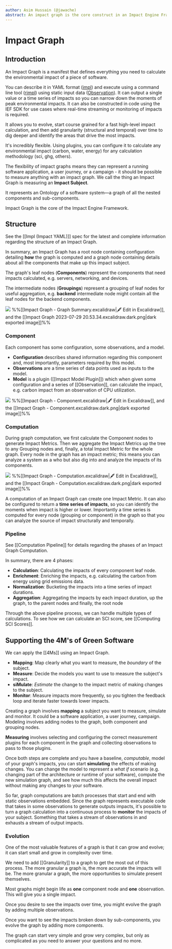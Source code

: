 ```yaml
---
author: Asim Hussain (@jawache)
abstract: An impact graph is the core construct in an Impact Engine Framework through which all the other components interact.
---
```

# Impact Graph

## Introduction

An Impact Graph is a manifest that defines everything you need to calculate the environmental impact of a piece of software. 

You can describe it in YAML format ([impl](Impl%20(Impact%20YAML).md)) and execute using a command line tool ([rimpl](Rimpl.md)) using static input data ([Observation](Observation.md)). It can output a single value or a time series of impacts so you can narrow down the moments of peak environmental impacts. It can also be constructed in code using the IEF SDK for use cases where real-time streaming or monitoring of impacts is required.

It allows you to evolve, start course grained for a fast high-level impact calculation, and then add granularity (structural and temporal) over time to dig deeper and identify the areas that drive the most impacts.

It's incredibly flexible. Using plugins, you can configure it to calculate any environmental impact (carbon, water, energy) for any calculation methodology (sci, ghg, others).

The flexibility of impact graphs means they can represent a running software application, a user journey, or a campaign - it should be possible to measure anything with an impact graph. We call the thing an Impact Graph is measuring an **Impact Subject**.

It represents an Ontology of a software system—a graph of all the nested components and sub-components.

Impact Graph is the core of the Impact Engine Framework.

## Structure

See the [[Impl (Impact YAML)]] spec for the latest and complete information regarding the structure of an Impact Graph.

In summary, an Impact Graph has a root node containing configuration detailing **how** the graph is computed and a graph node containing details about all the components that make up this impact subject.

The graph's leaf nodes (**Components**) represent the components that need impacts calculated, e.g. servers, networking, and devices.

The intermediate nodes (**Groupings**) represent a grouping of leaf nodes for useful aggregation, e.g. **backend** intermediate node might contain all the leaf nodes for the backend components.

![](../static/img/3f18767c1a55cee416e3de70314609e3.png)
%%[[Impact Graph - Graph Summary.excalidraw|🖋 Edit in Excalidraw]], and the [[Impact Graph 2023-07-29 20.53.34.excalidraw.dark.png|dark exported image]]%%

### Component

Each component has some configuration, some observations, and a model.
- **Configuration** describes shared information regarding this component and, most importantly, parameters required by this model.
- **Observations** are a time series of data points used as inputs to the model.
- **Model** is a plugin ([[Impact Model Plugin]]) which when given some configuration and a series of [[Observation]], can calculate the impact, e.g. carbon impact from an observation of CPU utilization.

![](../static/img/decc58c3420d1e4e3701e5d1ac12883e.png)
%%[[Impact Graph - Component.excalidraw|🖋 Edit in Excalidraw]], and the [[Impact Graph - Component.excalidraw.dark.png|dark exported image]]%%

### Computation

During graph computation, we first calculate the Component nodes to generate Impact Metrics. Then we aggregate the Impact Metrics up the tree to any Grouping nodes and, finally, a total Impact Metric for the whole graph. Every node in the graph has an impact metric; this means you can analyze a system as a who but also dig into and analyze the impacts of its components.

![](../static/img/bcb0066204a750f6b18a43a627c66b90.png)
%%[[Impact Graph - Computation.excalidraw|🖋 Edit in Excalidraw]], and the [[Impact Graph - Computation.excalidraw.dark.png|dark exported image]]%%

A computation of an Impact Graph can create one Impact Metric. It can also be configured to return a **time series of impacts**, so you can identify the moments when impact is higher or lower. Importantly a time series is computed for every node (grouping or component) in the graph so that you can analyze the source of impact structurally and temporally.

### Pipeline

See [[Computation Pipeline]] for details regarding the phases of an Impact Graph Computation. 

In summary, there are 4 phases:
- **Calculation**: Calculating the impacts of every component leaf node.
- **Enrichment**: Enriching the impacts, e.g. calculating the carbon from energy using grid emissions data.
- **Normalization**: Bucketing the impacts into a time series of impact durations.
- **Aggregation**: Aggregating the impacts by each impact duration, up the graph, to the parent nodes and finally, the root node 

Through the above pipeline process, we can handle multiple types of calculations. To see how we can calculate an SCI score, see [[Computing SCI Scores]].

## Supporting the 4M's of Green Software

We can apply the [[4Ms]] using an Impact Graph.

- **Mapping**: Map clearly what you want to measure, the *boundary* of the subject.
- **Measure**: Decide the models you want to use to measure the subject's impact.
- **siMulate**: *Estimate* the change to the impact metric of making changes to the subject.
- **Monitor**: Measure impacts more frequently, so you tighten the feedback loop and iterate faster towards lower impacts.

Creating a graph involves **mapping** a subject you want to measure, simulate and monitor. It could be a software application, a user journey, campaign. Modeling involves adding nodes to the graph, both component and grouping nodes.

**Measuring** involves selecting and configuring the correct measurement plugins for each component in the graph and collecting observations to pass to those plugins.

Once both steps are complete and you have a baseline, *computable*, model of your graph's impacts, you can start **simulating** the effects of making changes. You can change the model to represent a *what if* scenario (e.g. changing part of the architecture or runtime of your software), compute the new simulation graph, and see how much this affects the overall impact without making any changes to your software.

So far, graph computations are batch processes that start and end with static observations embedded. Since the graph represents executable code that takes in some observations to generate outputs impacts, it's possible to turn a graph calculation into a continuous process to **monitor** the impacts of your subject. Something that takes a stream of observations in and exhausts a stream of output impacts.

### Evolution

One of the most valuable features of a graph is that it can grow and evolve; it can start small and grow in complexity over time. 

We need to add [[Granularity]] to a graph to get the most out of this process. The more granular a graph is, the more accurate the impacts will be. The more granular a graph, the more opportunities to simulate present themselves. 

Most graphs might begin life as **one** component node and **one** observation. This will give you a single impact.

Once you desire to see the impacts over time, you might evolve the graph by adding multiple observations. 

Once you want to see the impacts broken down by sub-components, you evolve the graph by adding more components.

The graph can start very simple and grow very complex, but only as complicated as you need to answer your questions and no more.

